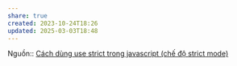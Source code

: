 ```yaml
---
share: true
created: 2023-10-24T18:26
updated: 2025-03-03T18:48
---
```

Nguồn:: [Cách dùng use strict trong javascript (chế độ strict mode)](https://freetuts.net/use-strict-trong-javascript-407.html)
